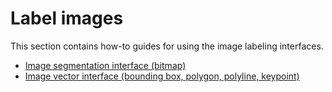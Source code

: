 # Label images

This section contains how-to guides for using the image labeling interfaces.

* [Image segmentation interface (bitmap)](image-segmentation-interface.md)
* [Image vector interface (bounding box, polygon, polyline, keypoint)](image-vector-interface.md)
